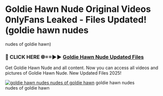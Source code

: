 # Goldie Hawn Nude Original Videos 0nlyFans Leaked - Files Updated! (goldie hawn nudes<br>
nudes of goldie hawn)

<h3>🔴 CLICK HERE 🌐==►► <a href="https://tinyurl.com/2p9ay9w9" rel="nofollow">Goldie Hawn Nude Updated Files</a></h3>

Get Goldie Hawn Nude and all content. Now you can access all videos and pictures of Goldie Hawn Nude. New Updated Files 2025!

[![goldie hawn nudes<br>
nudes of goldie hawn](https://i.imgur.com/KQgVmj3.gif)](https://tinyurl.com/2p9ay9w9)
goldie hawn nudes<br>
nudes of goldie hawn